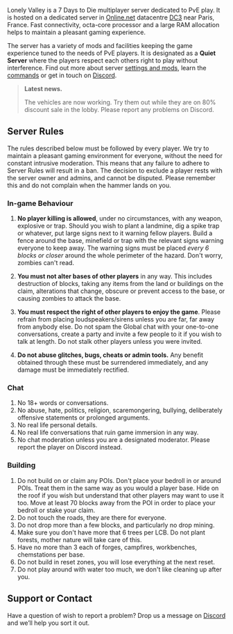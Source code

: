 Lonely Valley is a 7 Days to Die multiplayer server dedicated to PvE play. It is hosted on a dedicated server in [Online.net](https://online.net/en) datacentre [DC3](https://www.scaleway.com/en/pdf/scaleway-dc3.pdf) near Paris, France. Fast connectivity, octa-core processor and a large RAM allocation helps to maintain a pleasant gaming experience.

The server has a variety of mods and facilities keeping the game experience tuned to the needs of PvE players. It is designated as a **Quiet Server** where the players respect each others right to play without interference. Find out more about server [settings and mods](./settings.md), learn the [commands](./commands.md) or get in touch on [Discord](https://discord.gg/3774Dhe).

> **Latest news.** 
> 
> The vehicles are now working. Try them out while they are on 80% discount sale in the lobby. Please report any problems on Discord.

## Server Rules
The rules described below must be followed by every player. We try to maintain a pleasant gaming environment for everyone, without the need for constant intrusive moderation. This means that any failure to adhere to Server Rules will result in a ban.  The decision to exclude a player rests with the server owner and admins, and cannot be disputed. Please remember this and do not complain when the hammer lands on you.

### In-game Behaviour
1. **No player killing is allowed**, under no circumstances, with any weapon, explosive or trap. Should you wish to plant a landmine, dig a spike trap or whatever, put large signs next to it warning fellow players. Build a fence around the base, minefield or trap with the relevant signs warning everyone to keep away. The warning signs must be placed _every 6 blocks or closer_ around the whole perimeter of the hazard. Don't worry, zombies can't read.

2. **You must not alter bases of other players** in any way. This includes destruction of blocks, taking any items from the land or buildings on the claim, alterations that change, obscure or prevent access to the base, or causing zombies to attack the base. 

3. **You must respect the right of other players to enjoy the game**. Please refrain from placing loudspeakers/sirens unless you are far, far away from anybody else. Do not spam the Global chat with your one-to-one conversations, create a party and invite a few people to it if you wish to talk at length. Do not stalk other players unless you were invited.

4. **Do not abuse glitches, bugs, cheats or admin tools.** Any benefit obtained through these must be surrendered immediately, and any damage must be immediately rectified.

### Chat
1. No 18+ words or conversations.
2. No abuse, hate, politics, religion, scaremongering, bullying, deliberately offensive statements or prolonged arguments.
3. No real life personal details. 
4. No real life conversations that ruin game immersion in any way.
5. No chat moderation unless you are a designated moderator. Please report the player on Discord instead.

### Building
1. Do not build on or claim any POIs. Don't place your bedroll in or around POIs. Treat them in the same way as you would a player base. Hide on the roof if you wish but understand that other players may want to use it too. Move at least 70 blocks away from the POI in order to place your bedroll or stake your claim.
2. Do not touch the roads, they are there for everyone.
3. Do not drop more than a few blocks, and particularly no drop mining.
4. Make sure you don't have more that 6 trees per LCB. Do not plant forests, mother nature will take care of this.
5. Have no more than 3 each of forges, campfires, workbenches, chemstations per base.
6. Do not build in reset zones, you will lose everything at the next reset.
7. Do not play around with water too much, we don't like cleaning up after you.

## Support or Contact
Have a question of wish to report a problem? Drop us a message on [Discord](https://discord.gg/3774Dhe) and we’ll help you sort it out.
